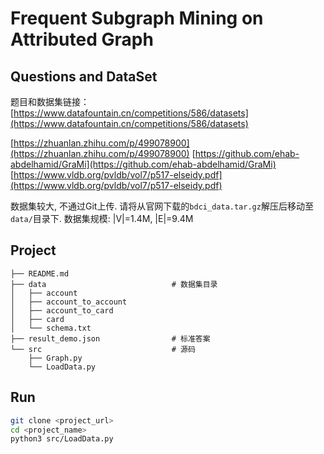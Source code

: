 <!--
 * @Author: starrysky9959 starrysky9651@outlook.com
 * @Date: 2022-11-18 00:51:11
 * @LastEditors: starrysky9959 starrysky9651@outlook.com
 * @LastEditTime: 2022-11-25 23:31:16
 * @Description:  
-->
# Frequent Subgraph Mining on Attributed Graph

## Questions and DataSet
题目和数据集链接：[https://www.datafountain.cn/competitions/586/datasets](https://www.datafountain.cn/competitions/586/datasets)

[https://zhuanlan.zhihu.com/p/499078900](https://zhuanlan.zhihu.com/p/499078900)
[https://github.com/ehab-abdelhamid/GraMi](https://github.com/ehab-abdelhamid/GraMi)
[https://www.vldb.org/pvldb/vol7/p517-elseidy.pdf](https://www.vldb.org/pvldb/vol7/p517-elseidy.pdf)


数据集较大, 不通过Git上传. 请将从官网下载的`bdci_data.tar.gz`解压后移动至`data/`目录下.
数据集规模: |V|=1.4M, |E|=9.4M

## Project
```
├── README.md
├── data                            # 数据集目录
│   ├── account
│   ├── account_to_account
│   ├── account_to_card
│   ├── card
│   └── schema.txt
├── result_demo.json                # 标准答案
└── src                             # 源码
    ├── Graph.py
    └── LoadData.py
```

## Run

```bash
git clone <project_url>
cd <project_name>
python3 src/LoadData.py
```